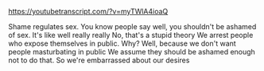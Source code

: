 https://youtubetranscript.com/?v=myTWlA4ioaQ

 Shame regulates sex. You know people say well, you shouldn't be ashamed of sex. It's like well really really No, that's a stupid theory We arrest people who expose themselves in public. Why? Well, because we don't want people masturbating in public We assume they should be ashamed enough not to do that. So we're embarrassed about our desires